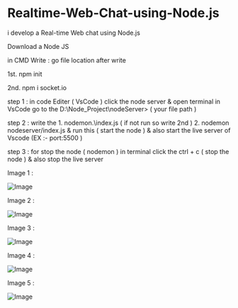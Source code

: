 # Realtime-Web-Chat-using-Node.js
i develop a Real-time Web chat using Node.js

Download a Node JS 

in CMD Write : 
go file location after write 

1st. npm init

2nd. npm i socket.io


step 1 : in code Editer ( VsCode ) click the node server & open terminal in VsCode go to the D:\Node_Project\nodeServer> ( your file path ) 

step 2 : write the 1. nodemon.\index.js ( if not run so write 2nd )
                   2. nodemon nodeserver/index.js 
        & run this ( start the node ) & also start the live server of Vscode (EX :- port:5500 )

step 3 : for stop the node ( nodemon ) in terminal click the ctrl + c ( stop the node ) & also stop the live server

Image 1 : 

![Image](https://github.com/user-attachments/assets/cc339351-fe75-4155-8336-c49544f6c539)

Image 2 :

![Image](https://github.com/user-attachments/assets/98cbc661-b96d-4443-99e3-1b01e3437492)

Image 3 :

![Image](https://github.com/user-attachments/assets/b758ab53-fcd9-4398-8ae7-e22461bfe641)

Image 4 :

![Image](https://github.com/user-attachments/assets/e7c00951-28b8-4704-8df9-f37d2bdff549)

Image 5 :

![Image](https://github.com/user-attachments/assets/8c9e3fdf-2c55-4386-929b-60a197fe306a)
